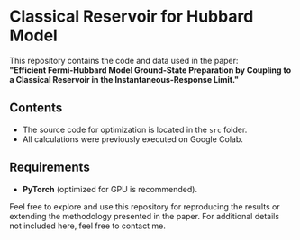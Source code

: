# Classical Reservoir for Hubbard Model

This repository contains the code and data used in the paper:  
**"Efficient Fermi-Hubbard Model Ground-State Preparation by Coupling to a Classical Reservoir in the Instantaneous-Response Limit."**

## Contents
- The source code for optimization is located in the `src` folder.  
- All calculations were previously executed on Google Colab.

## Requirements
- **PyTorch** (optimized for GPU is recommended).

Feel free to explore and use this repository for reproducing the results or extending the methodology presented in the paper. For additional details not included here, feel free to contact me.
